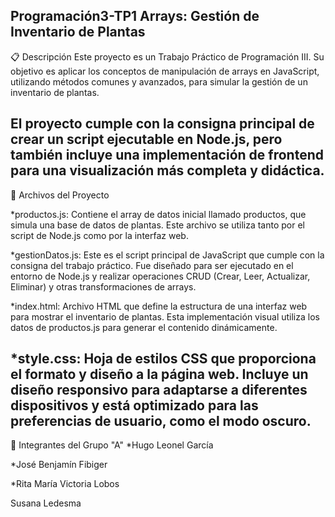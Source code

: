 Programación3-TP1 Arrays: Gestión de Inventario de Plantas
---
📋 Descripción
Este proyecto es un Trabajo Práctico de Programación III. Su objetivo es aplicar los conceptos de manipulación de arrays en JavaScript, utilizando métodos comunes y avanzados, para simular la gestión de un inventario de plantas.

El proyecto cumple con la consigna principal de crear un script ejecutable en Node.js, pero también incluye una implementación de frontend para una visualización más completa y didáctica.
---
📂 Archivos del Proyecto

*productos.js: Contiene el array de datos inicial llamado productos, que simula una base de datos de plantas. Este archivo se utiliza tanto por el script de Node.js como por la interfaz web.

*gestionDatos.js: Este es el script principal de JavaScript que cumple con la consigna del trabajo práctico. Fue diseñado para ser ejecutado en el entorno de Node.js y realizar operaciones CRUD (Crear, Leer, Actualizar, Eliminar) y otras transformaciones de arrays.

*index.html: Archivo HTML que define la estructura de una interfaz web para mostrar el inventario de plantas. Esta implementación visual utiliza los datos de productos.js para generar el contenido dinámicamente.

*style.css: Hoja de estilos CSS que proporciona el formato y diseño a la página web. Incluye un diseño responsivo para adaptarse a diferentes dispositivos y está optimizado para las preferencias de usuario, como el modo oscuro.
---
👥 Integrantes del Grupo "A"
*Hugo Leonel García

*José Benjamín Fibiger

*Rita María Victoria Lobos

Susana Ledesma
